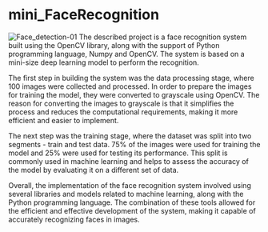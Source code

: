 # mini_FaceRecognition
![Face_detection-01](https://user-images.githubusercontent.com/49786334/217607733-78afd7ba-9a1c-4891-9e9b-d9e32bbfa875.jpg)
The described project is a face recognition system built using the OpenCV library, along with the support of Python programming language, Numpy and OpenCV. The system is based on a mini-size deep learning model to perform the recognition.

The first step in building the system was the data processing stage, where 100 images were collected and processed. In order to prepare the images for training the model, they were converted to grayscale using OpenCV. The reason for converting the images to grayscale is that it simplifies the process and reduces the computational requirements, making it more efficient and easier to implement.

The next step was the training stage, where the dataset was split into two segments - train and test data. 75% of the images were used for training the model and 25% were used for testing its performance. This split is commonly used in machine learning and helps to assess the accuracy of the model by evaluating it on a different set of data.

Overall, the implementation of the face recognition system involved using several libraries and models related to machine learning, along with the Python programming language. The combination of these tools allowed for the efficient and effective development of the system, making it capable of accurately recognizing faces in images.


